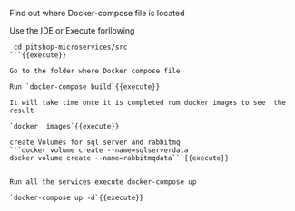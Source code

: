Find out where Docker-compose file is located

Use the IDE or  Execute forllowing

```ls 
 cd pitshop-microservices/src
```{{execute}}

Go to the folder where Docker compose file 

Run `docker-compose build`{{execute}}

It will take time once it is completed rum docker images to see  the result

`docker  images`{{execute}}

create Volumes for sql server and rabbitmq
```docker volume create --name=sqlserverdata 
docker volume create --name=rabbitmqdata```{{execute}}


Run all the services execute docker-compose up

`docker-compose up -d`{{execute}}